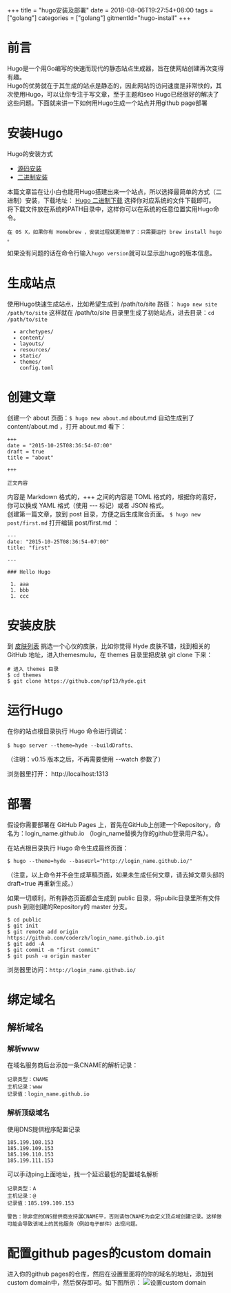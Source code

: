 +++
title = "hugo安装及部署"
date = 2018-08-06T19:27:54+08:00
tags = ["golang"]
categories = ["golang"]
gitmentId="hugo-install"
+++
# 前言
Hugo是一个用Go编写的快速而现代的静态站点生成器，旨在使网站创建再次变得有趣。  
Hugo的优势就在于其生成的站点是静态的，因此网站的访问速度是非常快的，其次使用Hugo，可以让你专注于写文章，至于主题和seo Hugo已经很好的解决了这些问题。下面就来讲一下如何用Hugo生成一个站点并用github page部署
<!--more-->
# 安装Hugo
Hugo的安装方式  
- [源码安装](https://gohugo.io/getting-started/installing/#source "Hugo下载地址")
- [二进制安装](https://github.com/gohugoio/hugo/releases "Hugo下载地址")  

本篇文章旨在让小白也能用Hugo搭建出来一个站点，所以选择最简单的方式（二进制）安装，下载地址：
[Hugo 二进制下载](https://github.com/gohugoio/hugo/releases "Hugo下载地址")
选择你对应系统的文件下载即可。  
将下载文件放在系统的PATH目录中，这样你可以在系统的任意位置实用Hugo命令。

`在 OS X，如果你有 Homebrew ，安装过程就更简单了：只需要运行 brew install hugo 。`

如果没有问题的话在命令行输入`hugo version`就可以显示出hugo的版本信息。

# 生成站点
使用Hugo快速生成站点，比如希望生成到 /path/to/site 路径：
`hugo new site /path/to/site`
这样就在 /path/to/site 目录里生成了初始站点，进去目录：`cd /path/to/site`
```
  ▸ archetypes/
  ▸ content/ 
  ▸ layouts/
  ▸ resources/
  ▸ static/
  ▸ themes/
    config.toml
```
# 创建文章
创建一个 about 页面：`$ hugo new about.md`
about.md 自动生成到了 content/about.md ，打开 about.md 看下：
```
+++
date = "2015-10-25T08:36:54-07:00"
draft = true
title = "about"

+++

正文内容
```
内容是 Markdown 格式的，+++ 之间的内容是 TOML 格式的，根据你的喜好，你可以换成 YAML 格式（使用 --- 标记）或者 JSON 格式。  
创建第一篇文章，放到 post 目录，方便之后生成聚合页面。
`$ hugo new post/first.md`
打开编辑 post/first.md ：
```
---
date: "2015-10-25T08:36:54-07:00"
title: "first"
 
---

### Hello Hugo

 1. aaa
 1. bbb
 1. ccc
```
# 安装皮肤
到 [皮肤列表](https://themes.gohugo.io/ "皮肤列表")   挑选一个心仪的皮肤，比如你觉得 Hyde 皮肤不错，找到相关的 GitHub 地址，进入themesmulu，在 themes 目录里把皮肤 git clone 下来：
```
# 进入 themes 目录
$ cd themes
$ git clone https://github.com/spf13/hyde.git
```
# 运行Hugo
在你的站点根目录执行 Hugo 命令进行调试：
```
$ hugo server --theme=hyde --buildDrafts、
```
（注明：v0.15 版本之后，不再需要使用 --watch 参数了）

浏览器里打开： http://localhost:1313
# 部署
假设你需要部署在 GitHub Pages 上，首先在GitHub上创建一个Repository，命名为：login_name.github.io （login_name替换为你的github登录用户名）。

在站点根目录执行 Hugo 命令生成最终页面：
```
$ hugo --theme=hyde --baseUrl="http://login_name.github.io/"
```
（注意，以上命令并不会生成草稿页面，如果未生成任何文章，请去掉文章头部的 draft=true 再重新生成。）

如果一切顺利，所有静态页面都会生成到 public 目录，将pubilc目录里所有文件 push 到刚创建的Repository的 master 分支。

```
$ cd public
$ git init
$ git remote add origin https://github.com/coderzh/login_name.github.io.git
$ git add -A
$ git commit -m "first commit"
$ git push -u origin master
```

浏览器里访问：`http://login_name.github.io/`

# 绑定域名
## 解析域名
### 解析www
在域名服务商后台添加一条CNAME的解析记录：
```
记录类型：CNAME
主机记录：www
记录值：login_name.github.io
```
### 解析顶级域名
使用DNS提供程序配置记录
```
185.199.108.153
185.199.109.153
185.199.110.153
185.199.111.153
```
可以手动ping上面地址，找一个延迟最低的配置域名解析
```
记录类型：A
主机记录：@
记录值：185.199.109.153
```

`警告：除非您的DNS提供商支持展CNAME平，否则请勿CNAME为自定义顶点域创建记录。这样做可能会导致该域上的其他服务（例如电子邮件）出现问题。`
# 配置github pages的custom domain
进入你的github pages的仓库，然后在设置里面将的你的域名的地址，添加到custom domain中，然后保存即可。如下图所示：
![设置custom domain](http://o8ei86anm.bkt.clouddn.com/github.jpg '设置custom domain')


